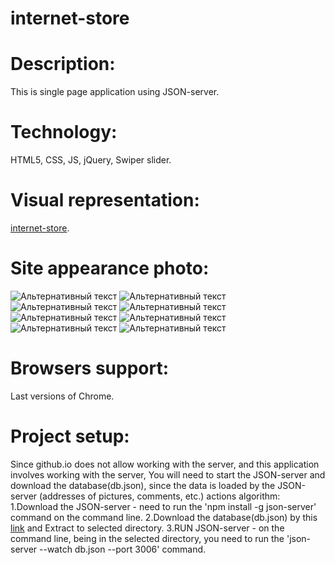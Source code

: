 # internet-store

# Description:
This is single page application using JSON-server.

# Technology: 
HTML5, CSS, JS, jQuery, Swiper slider.

# Visual representation:
[internet-store](https://andreilavrov.github.io/internet-store).

# Site appearance photo:
![Альтернативный текст](https://github.com/AndreiLavrov/internet-store/edit/master/images-for-presentation/major.png)
![Альтернативный текст](/путь/к/изображению.jpg)
![Альтернативный текст](/путь/к/изображению.jpg)
![Альтернативный текст](/путь/к/изображению.jpg)
![Альтернативный текст](/путь/к/изображению.jpg)
![Альтернативный текст](/путь/к/изображению.jpg)
![Альтернативный текст](/путь/к/изображению.jpg)
![Альтернативный текст](/путь/к/изображению.jpg)

# Browsers support:
Last versions of Chrome.

# Project setup: 
Since github.io does not allow working with the server, and this application involves working with the server, You will need to start the JSON-server and download the database(db.json), since the data is loaded by the JSON-server (addresses of pictures, comments, etc.) 
actions algorithm: 
   1.Download the JSON-server - need to run the 'npm install -g json-server' command on the command line.
   2.Download the database(db.json) by this [link](https://minhaskamal.github.io/DownGit/#/home?url=https://github.com/AndreiLavrov/AndreiLavrov.github.io/blob/master/internet-store(SPA)/db.json)  and Extract to selected directory.
   3.RUN JSON-server - on the command line, being in the selected directory, you need to run the 'json-server --watch db.json --port 3006' command.
   
